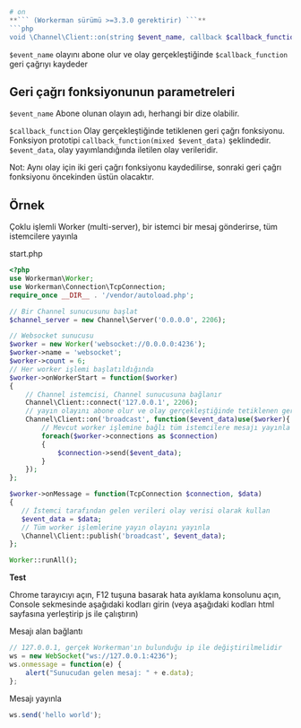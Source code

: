 ```php
# on
**``` (Workerman sürümü >=3.3.0 gerektirir) ```**
```php
void \Channel\Client::on(string $event_name, callback $callback_function)
```
```$event_name``` olayını abone olur ve olay gerçekleştiğinde ```$callback_function``` geri çağrıyı kaydeder

## Geri çağrı fonksiyonunun parametreleri

 ``` $event_name ```
Abone olunan olayın adı, herhangi bir dize olabilir.

 ``` $callback_function ```
Olay gerçekleştiğinde tetiklenen geri çağrı fonksiyonu. Fonksiyon prototipi ```callback_function(mixed $event_data)``` şeklindedir. ```$event_data```, olay yayımlandığında iletilen olay verileridir.

Not: 
Aynı olay için iki geri çağrı fonksiyonu kaydedilirse, sonraki geri çağrı fonksiyonu öncekinden üstün olacaktır.

## Örnek
Çoklu işlemli Worker (multi-server), bir istemci bir mesaj gönderirse, tüm istemcilere yayınla

start.php
```php
<?php
use Workerman\Worker;
use Workerman\Connection\TcpConnection;
require_once __DIR__ . '/vendor/autoload.php';

// Bir Channel sunucusunu başlat
$channel_server = new Channel\Server('0.0.0.0', 2206);

// Websocket sunucusu
$worker = new Worker('websocket://0.0.0.0:4236');
$worker->name = 'websocket';
$worker->count = 6;
// Her worker işlemi başlatıldığında
$worker->onWorkerStart = function($worker)
{
    // Channel istemcisi, Channel sunucusuna bağlanır
    Channel\Client::connect('127.0.0.1', 2206);
    // yayın olayını abone olur ve olay gerçekleştiğinde tetiklenen geri çağrıyı kaydeder
    Channel\Client::on('broadcast', function($event_data)use($worker){
        // Mevcut worker işlemine bağlı tüm istemcilere mesajı yayınla
        foreach($worker->connections as $connection)
        {
            $connection->send($event_data);
        }
    });
};

$worker->onMessage = function(TcpConnection $connection, $data)
{
   // İstemci tarafından gelen verileri olay verisi olarak kullan
   $event_data = $data;
   // Tüm worker işlemlerine yayın olayını yayınla
   \Channel\Client::publish('broadcast', $event_data);
};

Worker::runAll();
```

**Test**

Chrome tarayıcıyı açın, F12 tuşuna basarak hata ayıklama konsolunu açın, Console sekmesinde aşağıdaki kodları girin (veya aşağıdaki kodları html sayfasına yerleştirip js ile çalıştırın)

Mesajı alan bağlantı
```javascript
// 127.0.0.1, gerçek Workerman'ın bulunduğu ip ile değiştirilmelidir
ws = new WebSocket("ws://127.0.0.1:4236");
ws.onmessage = function(e) {
    alert("Sunucudan gelen mesaj: " + e.data);
};
```

Mesajı yayınla
```javascript
ws.send('hello world');
```

